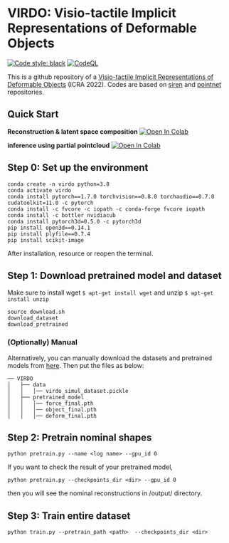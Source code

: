 # VIRDO: Visio-tactile Implicit Representations of Deformable Objects 
<a href="https://github.com/psf/black"><img alt="Code style: black" src="https://img.shields.io/badge/code%20style-black-000000.svg"></a>
[![CodeQL](https://github.com/MMintLab/VIRDO/actions/workflows/codeql-analysis.yml/badge.svg)](https://github.com/MMintLab/VIRDO/actions/workflows/codeql-analysis.yml)

This is a github repository of a [Visio-tactile Implicit Representations of Deformable Objects](https://arxiv.org/abs/2202.00868) (ICRA 2022).
Codes are based on [siren](https://github.com/vsitzmann/siren) and [pointnet](https://github.com/charlesq34/pointnet) repositories.

## Quick Start
**Reconstruction & latent space composition** [![Open In Colab](https://colab.research.google.com/assets/colab-badge.svg)](https://colab.research.google.com/drive/15T89qRkZuOFfcHYEa24mlZUuFeni1QqI#scrollTo=izxG2oGAriLK&uniqifier=1)

**inference using partial pointcloud** [![Open In Colab](https://colab.research.google.com/assets/colab-badge.svg)](https://colab.research.google.com/drive/1ZY5LVsKR8qN99C0EeyyqVnsWWg4v6vPN#scrollTo=f53ea8fc)

## Step 0: Set up the environment
```angular2html
conda create -n virdo python=3.8
conda activate virdo
conda install pytorch==1.7.0 torchvision==0.8.0 torchaudio==0.7.0 cudatoolkit=11.0 -c pytorch
conda install -c fvcore -c iopath -c conda-forge fvcore iopath
conda install -c bottler nvidiacub
conda install pytorch3d=0.5.0 -c pytorch3d
pip install open3d==0.14.1
pip install plyfile==0.7.4
pip install scikit-image
```
After installation, resource or reopen the terminal.

## Step 1: Download pretrained model and dataset
Make sure to install wget ```$ apt-get install wget``` and unzip ```$ apt-get install unzip```

```angular2html
source download.sh
download_dataset
download_pretrained
```
### (Optionally) Manual
Alternatively, you can manually download the datasets and pretrained models from [here](https://www.dropbox.com/sh/4gnme6f0srhnk23/AAABlA6n8cfyo-GsaiDEqLoba?dl=0). Then put the files as below:
```
── VIRDO
│   ├── data
│   │   │── virdo_simul_dataset.pickle
│   ├── pretrained_model
│   │   │── force_final.pth
│   │   │── object_final.pth
│   │   │── deform_final.pth

```

## Step 2: Pretrain nominal shapes
```
python pretrain.py --name <log name> --gpu_id 0
```
If you want to check the result of your pretrained model, 
```
python pretrain.py --checkpoints_dir <dir> --gpu_id 0
```

then you will see the nominal reconstructions in /output/ directory.


## Step 3: Train entire dataset
```angular2html
python train.py --pretrain_path <path>  --checkpoints_dir <dir>
```
